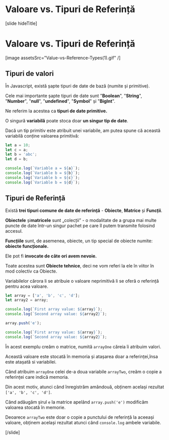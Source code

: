 # Valoare vs. Tipuri de Referință

[slide hideTitle]
# Valoare vs. Tipuri de Referință

[image assetsSrc="Value-vs-Reference-Types(1).gif" /]

## Tipuri de valori

În Javascript, există șapte tipuri de date de bază (numite și primitive).

Cele mai importante șapte tipuri de date sunt "**Boolean**", "**String**", "**Number**", "**null**", "**undefined**", "**Symbol**" și "**BigInt**".

Ne referim la acestea ca **tipuri de date primitive.**

O singură **variabilă** poate stoca doar **un singur tip de date**.

Dacă un tip primitiv este atribuit unei variabile, am putea spune că această variabilă conține valoarea primitivă:

``` js live
let a = 10;
let c = a;
let b = 'abc';
let d = b;

console.log(`Variable a = ${a}`);
console.log(`Variable b = ${b}`);
console.log(`Variable b = ${c}`);
console.log(`Variable b = ${d}`);
```

## Tipuri de Referință

Există **trei tipuri comune de date de referință** - **Obiecte**, **Matrice** și **Funcții**.

**Obiectele** și**matricele** sunt „colecții” - o modalitate de a grupa mai multe puncte de date într-un singur pachet pe care îl putem transmite folosind accesul.

**Funcțiile** sunt, de asemenea, obiecte, un tip special de obiecte numite: **obiecte funcționale.**

Ele pot fi **invocate de câte ori avem nevoie.**

Toate acestea sunt **Obiecte tehnice**, deci ne vom referi la ele în viitor în mod colectiv ca Obiecte.

Variabilelor cărora li se atribuie o valoare neprimitivă li se oferă o referință pentru acea valoare.

``` js live
let array = ['a', 'b', 'c', 'd'];
let array2 = array;

console.log(`First array value: ${array}`);
console.log(`Second array value: ${array2}`);

array.push('e');

console.log(`First array value: ${array}`);
console.log(`Second array value: ${array2}`);
```

În acest exemplu creăm o matrice, numită `arrayOne` căreia îi atribuim valori.

Această valoare este stocată în memoria și atașarea doar a referinței,însa este atașată si variabilei.

Când atribuim `arrayOne` celei de-a doua variabile `arrayTwo`, creăm o copie a referinței care indică memoria.

Din acest motiv, atunci când înregistrăm amândouă, obținem același rezultat `['a', 'b', 'c', 'd']`. 
 
Când adăugăm șirul `e` la matrice apelând `array.push('e')` modificăm valoarea stocată în memorie.
 
Deoarece `arrayTwo` este doar o copie a punctului de referință la aceeași valoare, obținem același rezultat atunci când `console.log` ambele variabile. 

[/slide]